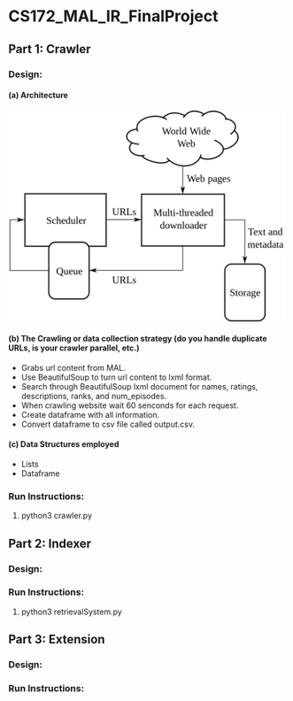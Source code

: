# CS172_MAL_IR_FinalProject

## Part 1: Crawler

### Design:

#### (a) Architecture
<img src="1200px-WebCrawlerArchitecture.svg.png" alt="drawing" width="500"/>

#### (b) The Crawling or data collection strategy (do you handle duplicate URLs, is your crawler parallel, etc.)
- Grabs url content from MAL.
- Use BeautifulSoup to turn url content to lxml format.
- Search through BeautifulSoup lxml document for names, ratings, descriptions, ranks, and num_episodes.
- When crawling website wait 60 senconds for each request.
- Create dataframe with all information.
- Convert dataframe to csv file called output.csv.

#### (c) Data Structures employed
- Lists
- Dataframe

### Run Instructions:

1. python3 crawler.py

## Part 2: Indexer

### Design:

### Run Instructions:

1. python3 retrievalSystem.py

## Part 3: Extension

### Design:

### Run Instructions:
